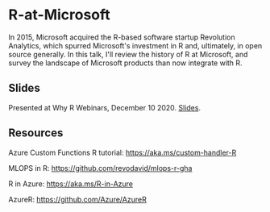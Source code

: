 # R-at-Microsoft

In 2015, Microsoft acquired the R-based software startup Revolution Analytics, which spurred Microsoft's investment in R and, ultimately, in open source generally. In this talk, I'll review the history of R at Microsoft, and survey the landscape of Microsoft products than now integrate with R.

## Slides

Presented at Why R Webinars, December 10 2020. [Slides](R%20at%20Microsoft.pdf). 

## Resources

Azure Custom Functions R tutorial: https://aka.ms/custom-handler-R

MLOPS in R: https://github.com/revodavid/mlops-r-gha

R in Azure: https://aka.ms/R-in-Azure

AzureR: https://github.com/Azure/AzureR


